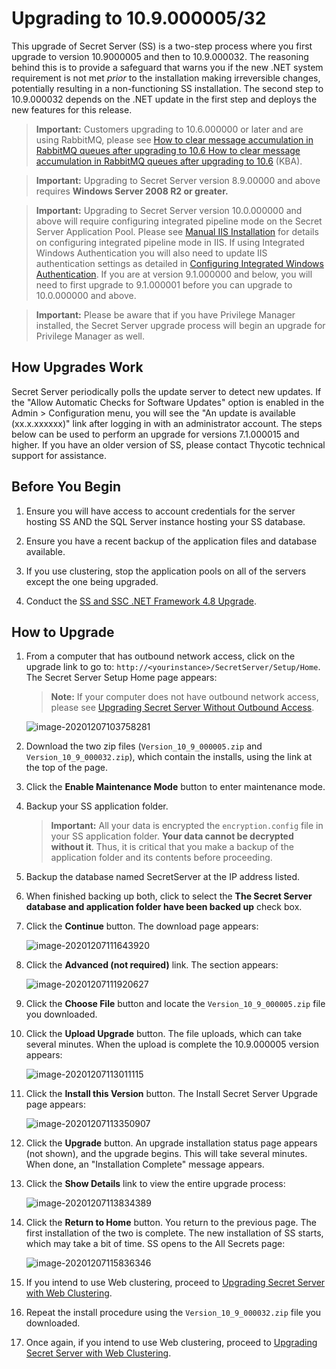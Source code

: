 [title]: # (Upgrading to 10.9.000005/32)
[tags]: # (Setup, Upgrade)
[priority]: # (1000)

# Upgrading to 10.9.000005/32

This upgrade of Secret Server (SS) is a two-step process where you first upgrade to version 10.9000005 and then to 10.9.000032. The reasoning behind this is to provide a safeguard that warns you if the new .NET system requirement is not met *prior* to the installation making irreversible changes, potentially resulting in a non-functioning SS installation. The second step to 10.9.000032 depends on the .NET update in the first step and deploys the new features for this release.

> **Important:** Customers upgrading to 10.6.000000 or later and are using RabbitMQ, please see [How to clear message accumulation in RabbitMQ queues after upgrading to 10.6](https://thycotic.force.com/support/s/article/How-to-clear-message-accumulation-in-RabbitMQ-queues-after-upgrading-to-10-6)[ How to clear message accumulation in RabbitMQ queues after upgrading to 10.6](https://thycotic.force.com/support/s/article/How-to-clear-message-accumulation-in-RabbitMQ-queues-after-upgrading-to-10-6) (KBA).

> **Important:** Upgrading to Secret Server version 8.9.00000 and above requires **Windows Server 2008 R2 or greater.** 

> **Important:** Upgrading to Secret Server version 10.0.000000 and above will require configuring integrated pipeline mode on the Secret Server Application Pool. Please  see [Manual IIS Installation](http://updates.thycotic.net/link.ashx?IisPiplineIntegratedKnowledgeBase) for details on configuring integrated pipeline mode in IIS. If using  Integrated Windows Authentication you will also need to update IIS  authentication settings as detailed in [Configuring Integrated Windows Authentication](../../../authentication/integrated-windows-authentication/configuring-iwa/index.md). If you are at version 9.1.000000 and below, you will need to first  upgrade to 9.1.000001 before you can upgrade to 10.0.000000 and above.

> **Important:** Please be aware that if you have Privilege Manager installed, the  Secret Server upgrade process will begin an upgrade for Privilege  Manager as well. 

## How Upgrades Work 

Secret Server periodically polls the update server to detect new updates. If the "Allow Automatic Checks for Software Updates" option is enabled in the Admin \> Configuration menu, you will see the "An update is available (xx.x.xxxxxx)" link after logging in with an administrator account.  The steps below can be used to  perform an upgrade for versions 7.1.000015 and higher. If you have an  older version of SS, please contact Thycotic technical  support for assistance. 

## Before You Begin

1. Ensure you will have access to account credentials for the server hosting SS AND the SQL Server instance hosting your SS database.

1. Ensure you have a recent backup of the application files and database available.

3. If you use clustering, stop the application pools on all of the servers except the one being upgraded.

1. Conduct the [SS and SSC .NET Framework 4.8 Upgrade](../net-4-8-upgrade/index.md).

## How to Upgrade

1. From a computer that has outbound network access, click on the upgrade link to go to: `http://<yourinstance>/SecretServer/Setup/Home`. The Secret Server Setup Home page appears:

   > **Note:** If your computer does not have outbound network access, please see [Upgrading Secret Server Without Outbound Access](../upgrading-without-outbound-access/index.md).

   ![image-20201207103758281](images/image-20201207103758281.png)

1. Download the two zip files (`Version_10_9_000005.zip` and `Version_10_9_000032.zip`), which contain the installs, using the link at the top of the page.

1. Click the **Enable Maintenance Mode** button to enter maintenance mode.
   
1. Backup your SS application folder.
   
   > **Important:** All your data is encrypted the `encryption.config` file in your SS application folder. **Your data cannot be decrypted without it**. Thus, it is critical that you make a backup of the application folder and its contents before proceeding.
   
1. Backup the database named SecretServer at the IP address listed.
   
1. When finished backing up both, click to select the **The Secret Server database and application folder have been backed up** check box. 
   
1. Click the **Continue** button. The download page appears:
   
   ![image-20201207111643920](images/image-20201207111643920.png)
   
1. Click the **Advanced (not required)** link. The section appears:
   
   ![image-20201207111920627](images/image-20201207111920627.png)
   
1. Click the **Choose File** button and locate the `Version_10_9_000005.zip` file you downloaded.
   
1. Click the **Upload Upgrade** button. The file uploads, which can take several minutes. When the upload is complete the 10.9.000005 version appears:
   
   ![image-20201207113011115](images/image-20201207113011115.png)
   
1. Click the **Install this Version** button. The Install Secret Server Upgrade page appears:

    ![image-20201207113350907](images/image-20201207113350907.png)

1. Click the **Upgrade** button. An upgrade installation status page appears (not shown), and the upgrade begins. This will take several minutes. When done, an "Installation Complete" message appears.

1. Click the **Show Details** link to view the entire upgrade process:

    ![image-20201207113834389](images/image-20201207113834389.png)

1. Click the **Return to Home** button. You return to the previous page. The first installation of the two is complete. The new installation of SS starts, which may take a bit of time. SS opens to the All Secrets page:

    ![image-20201207115836346](images/image-20201207115836346.png)

1. If you intend to use Web clustering, proceed to [Upgrading Secret Server with Web Clustering](../upgrading-with-web-clustering/index.md).

1. Repeat the install procedure using the `Version_10_9_000032.zip` file you downloaded. 

1. Once again, if you intend to use Web clustering, proceed to [Upgrading Secret Server with Web Clustering](../upgrading-with-web-clustering/index.md).
